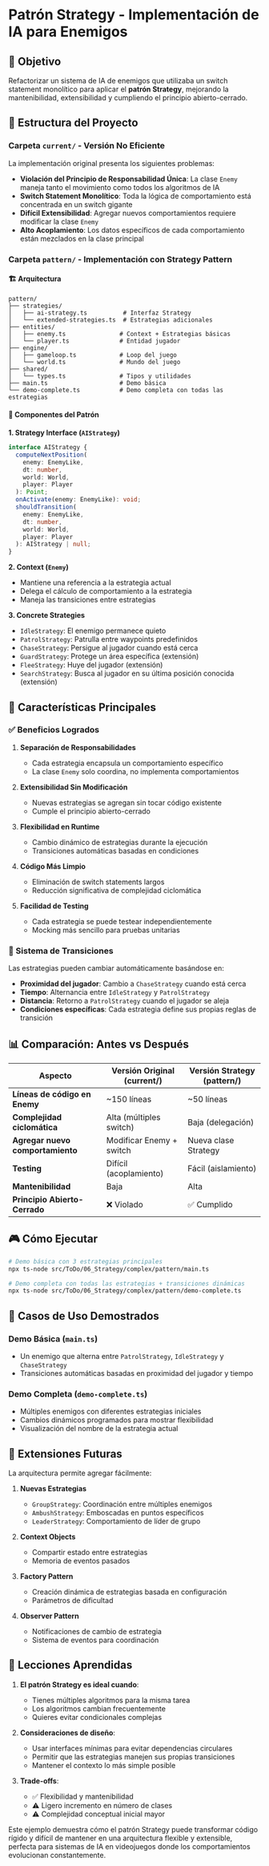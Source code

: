 # Patrón Strategy - Implementación de IA para Enemigos

## 🎯 Objetivo

Refactorizar un sistema de IA de enemigos que utilizaba un switch statement monolítico para aplicar el **patrón Strategy**, mejorando la mantenibilidad, extensibilidad y cumpliendo el principio abierto-cerrado.

## 📁 Estructura del Proyecto

### Carpeta `current/` - Versión No Eficiente

La implementación original presenta los siguientes problemas:

- **Violación del Principio de Responsabilidad Única**: La clase `Enemy` maneja tanto el movimiento como todos los algoritmos de IA
- **Switch Statement Monolítico**: Toda la lógica de comportamiento está concentrada en un switch gigante
- **Difícil Extensibilidad**: Agregar nuevos comportamientos requiere modificar la clase `Enemy`
- **Alto Acoplamiento**: Los datos específicos de cada comportamiento están mezclados en la clase principal

### Carpeta `pattern/` - Implementación con Strategy Pattern

#### 🏗️ Arquitectura

```
pattern/
├── strategies/
│   ├── ai-strategy.ts          # Interfaz Strategy
│   └── extended-strategies.ts  # Estrategias adicionales
├── entities/
│   ├── enemy.ts               # Context + Estrategias básicas
│   └── player.ts              # Entidad jugador
├── engine/
│   ├── gameloop.ts            # Loop del juego
│   └── world.ts               # Mundo del juego
├── shared/
│   └── types.ts               # Tipos y utilidades
├── main.ts                    # Demo básica
└── demo-complete.ts           # Demo completa con todas las estrategias
```

#### 🔧 Componentes del Patrón

**1. Strategy Interface (`AIStrategy`)**

```typescript
interface AIStrategy {
  computeNextPosition(
    enemy: EnemyLike,
    dt: number,
    world: World,
    player: Player
  ): Point;
  onActivate(enemy: EnemyLike): void;
  shouldTransition(
    enemy: EnemyLike,
    dt: number,
    world: World,
    player: Player
  ): AIStrategy | null;
}
```

**2. Context (`Enemy`)**

- Mantiene una referencia a la estrategia actual
- Delega el cálculo de comportamiento a la estrategia
- Maneja las transiciones entre estrategias

**3. Concrete Strategies**

- `IdleStrategy`: El enemigo permanece quieto
- `PatrolStrategy`: Patrulla entre waypoints predefinidos
- `ChaseStrategy`: Persigue al jugador cuando está cerca
- `GuardStrategy`: Protege un área específica (extensión)
- `FleeStrategy`: Huye del jugador (extensión)
- `SearchStrategy`: Busca al jugador en su última posición conocida (extensión)

## 🚀 Características Principales

### ✅ Beneficios Logrados

1. **Separación de Responsabilidades**

   - Cada estrategia encapsula un comportamiento específico
   - La clase `Enemy` solo coordina, no implementa comportamientos

2. **Extensibilidad Sin Modificación**

   - Nuevas estrategias se agregan sin tocar código existente
   - Cumple el principio abierto-cerrado

3. **Flexibilidad en Runtime**

   - Cambio dinámico de estrategias durante la ejecución
   - Transiciones automáticas basadas en condiciones

4. **Código Más Limpio**

   - Eliminación de switch statements largos
   - Reducción significativa de complejidad ciclomática

5. **Facilidad de Testing**
   - Cada estrategia se puede testear independientemente
   - Mocking más sencillo para pruebas unitarias

### 🔄 Sistema de Transiciones

Las estrategias pueden cambiar automáticamente basándose en:

- **Proximidad del jugador**: Cambio a `ChaseStrategy` cuando está cerca
- **Tiempo**: Alternancia entre `IdleStrategy` y `PatrolStrategy`
- **Distancia**: Retorno a `PatrolStrategy` cuando el jugador se aleja
- **Condiciones específicas**: Cada estrategia define sus propias reglas de transición

## 📊 Comparación: Antes vs Después

| Aspecto                          | Versión Original (current/) | Versión Strategy (pattern/) |
| -------------------------------- | --------------------------- | --------------------------- |
| **Líneas de código en Enemy**    | ~150 líneas                 | ~50 líneas                  |
| **Complejidad ciclomática**      | Alta (múltiples switch)     | Baja (delegación)           |
| **Agregar nuevo comportamiento** | Modificar Enemy + switch    | Nueva clase Strategy        |
| **Testing**                      | Difícil (acoplamiento)      | Fácil (aislamiento)         |
| **Mantenibilidad**               | Baja                        | Alta                        |
| **Principio Abierto-Cerrado**    | ❌ Violado                  | ✅ Cumplido                 |

## 🎮 Cómo Ejecutar

```bash
# Demo básica con 3 estrategias principales
npx ts-node src/ToDo/06_Strategy/complex/pattern/main.ts

# Demo completa con todas las estrategias + transiciones dinámicas
npx ts-node src/ToDo/06_Strategy/complex/pattern/demo-complete.ts
```

## 🧪 Casos de Uso Demostrados

### Demo Básica (`main.ts`)

- Un enemigo que alterna entre `PatrolStrategy`, `IdleStrategy` y `ChaseStrategy`
- Transiciones automáticas basadas en proximidad del jugador y tiempo

### Demo Completa (`demo-complete.ts`)

- Múltiples enemigos con diferentes estrategias iniciales
- Cambios dinámicos programados para mostrar flexibilidad
- Visualización del nombre de la estrategia actual

## 🔮 Extensiones Futuras

La arquitectura permite agregar fácilmente:

1. **Nuevas Estrategias**

   - `GroupStrategy`: Coordinación entre múltiples enemigos
   - `AmbushStrategy`: Emboscadas en puntos específicos
   - `LeaderStrategy`: Comportamiento de líder de grupo

2. **Context Objects**

   - Compartir estado entre estrategias
   - Memoria de eventos pasados

3. **Factory Pattern**

   - Creación dinámica de estrategias basada en configuración
   - Parámetros de dificultad

4. **Observer Pattern**
   - Notificaciones de cambio de estrategia
   - Sistema de eventos para coordinación

## 📝 Lecciones Aprendidas

1. **El patrón Strategy es ideal cuando**:

   - Tienes múltiples algoritmos para la misma tarea
   - Los algoritmos cambian frecuentemente
   - Quieres evitar condicionales complejas

2. **Consideraciones de diseño**:

   - Usar interfaces mínimas para evitar dependencias circulares
   - Permitir que las estrategias manejen sus propias transiciones
   - Mantener el contexto lo más simple posible

3. **Trade-offs**:
   - ✅ Flexibilidad y mantenibilidad
   - ⚠️ Ligero incremento en número de clases
   - ⚠️ Complejidad conceptual inicial mayor

Este ejemplo demuestra cómo el patrón Strategy puede transformar código rígido y difícil de mantener en una arquitectura flexible y extensible, perfecta para sistemas de IA en videojuegos donde los comportamientos evolucionan constantemente.
